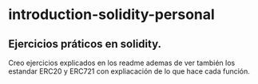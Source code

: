 # introduction-solidity-personal

## Ejercicios práticos en solidity.
  Creo ejercicios explicados en los readme ademas de ver también los estandar ERC20 y ERC721 con expliacación de lo que hace cada función.
  
